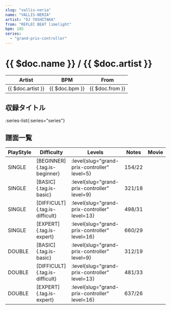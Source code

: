 ```yaml
---
slug: "vallis-neria"
name: "VALLIS-NERIA"
artist: "DJ YOSHITAKA"
from: "REFLEC BEAT limelight"
bpm: 185
series:
  - "grand-prix-controller"
---
```


# {{ $doc.name }} / {{ $doc.artist }}

|Artist|BPM|From|
|------|---|----|
|{{ $doc.artist }}|{{ $doc.bpm }}|{{ $doc.from }}|

## 収録タイトル

:series-list{:series="series"}

## 譜面一覧

|PlayStyle|Difficulty|Levels|Notes|Movie|
|---------|----------|------|-----|-----|
|SINGLE|[BEGINNER]{.tag.is-beginner}|<div class="field is-grouped is-grouped-multiline"> :level{slug="grand-prix-controller" level=5}</div>|154/22||
|SINGLE|[BASIC]{.tag.is-basic}|<div class="field is-grouped is-grouped-multiline"> :level{slug="grand-prix-controller" level=9}</div>|321/18||
|SINGLE|[DIFFICULT]{.tag.is-difficult}|<div class="field is-grouped is-grouped-multiline"> :level{slug="grand-prix-controller" level=13}</div>|498/31||
|SINGLE|[EXPERT]{.tag.is-expert}|<div class="field is-grouped is-grouped-multiline"> :level{slug="grand-prix-controller" level=16}</div>|660/29||
|DOUBLE|[BASIC]{.tag.is-basic}|<div class="field is-grouped is-grouped-multiline"> :level{slug="grand-prix-controller" level=9}</div>|312/19||
|DOUBLE|[DIFFICULT]{.tag.is-difficult}|<div class="field is-grouped is-grouped-multiline"> :level{slug="grand-prix-controller" level=13}</div>|481/33||
|DOUBLE|[EXPERT]{.tag.is-expert}|<div class="field is-grouped is-grouped-multiline"> :level{slug="grand-prix-controller" level=16}</div>|637/26||
